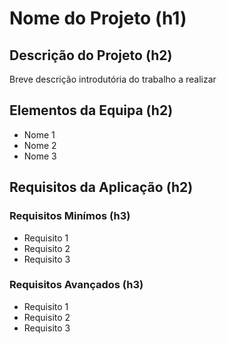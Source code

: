 # Nome do Projeto (h1)

## Descrição do Projeto (h2)
Breve descrição introdutória do trabalho a realizar

## Elementos da Equipa (h2)
* Nome 1
* Nome 2
* Nome 3

## Requisitos da Aplicação (h2)
### Requisitos Minímos (h3)
* Requisito 1
* Requisito 2
* Requisito 3

### Requisitos Avançados (h3)
* Requisito 1
* Requisito 2
* Requisito 3



